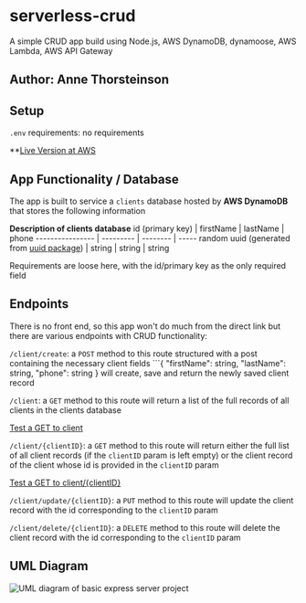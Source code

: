 # serverless-crud
A simple CRUD app build using Node.js, AWS DynamoDB, dynamoose, AWS Lambda, AWS API Gateway

## Author: Anne Thorsteinson

## Setup

```.env``` requirements: no requirements

**[Live Version at AWS](https://kfua3zse5h.execute-api.us-west-2.amazonaws.com)

## App Functionality / Database

The app is built to service a ```clients``` database hosted by **AWS DynamoDB** that stores the following information

**Description of clients database**
id (primary key) | firstName | lastName | phone
---------------- | --------- | -------- | -----
random uuid (generated from [uuid package](https://www.npmjs.com/package/uuid)) | string | string | string

Requirements are loose here, with the id/primary key as the only required field

## Endpoints

There is no front end, so this app won't do much from the direct link but there are various endpoints with CRUD functionality:

```/client/create```: a ```POST``` method to this route structured with a post containing the necessary client fields ```{ "firstName": string, "lastName": string, "phone": string } will create, save and return the newly saved client record

```/client```: a ```GET``` method to this route will return a list of the full records of all clients in the clients database

[Test a GET to client](https://kfua3zse5h.execute-api.us-west-2.amazonaws.com/client)

```/client/{clientID}```: a ```GET``` method to this route will return either the full list of all client records (if the ```clientID``` param is left empty) or the client record of the client whose id is provided in the ```clientID``` param

[Test a GET to client/{clientID}](https://kfua3zse5h.execute-api.us-west-2.amazonaws.com/client/4603229f-9841-498f-b7c5-197d5c5ffaa7)

```/client/update/{clientID}```: a ```PUT``` method to this route will update the client record with the id corresponding to the ```clientID``` param

```/client/delete/{clientID}```: a ```DELETE``` method to this route will delete the client record with the id corresponding to the ```clientID``` param

## UML Diagram

![UML diagram of basic express server project](./assets/Lab18.png)
